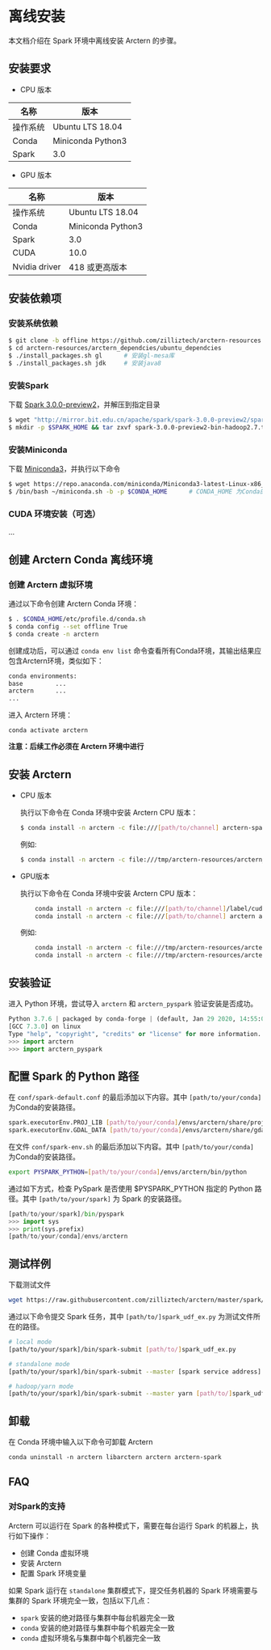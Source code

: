 # 离线安装 
本文档介绍在 Spark 环境中离线安装 Arctern 的步骤。

## 安装要求

- CPU 版本

| 名称     | 版本              |
| -------- | ----------------- |
| 操作系统 | Ubuntu LTS 18.04  |
| Conda    | Miniconda Python3 |
| Spark    | 3.0               |

- GPU 版本

| 名称          | 版本              |
| ------------- | ----------------- |
| 操作系统      | Ubuntu LTS 18.04  |
| Conda         | Miniconda Python3 |
| Spark         | 3.0               |
| CUDA          | 10.0              |
| Nvidia driver | 418 或更高版本              |

## <span id = "installdependencies">安装依赖项</span>

### 安装系统依赖

```bash
$ git clone -b offline https://github.com/zilliztech/arctern-resources.git
$ cd arctern-resources/arctern_dependcies/ubuntu_dependcies
$ ./install_packages.sh gl      # 安装gl-mesa库
$ ./install_packages.sh jdk     # 安装java8
```

### 安装Spark

下载 [Spark 3.0.0-preview2](https://mirror.bit.edu.cn/apache/spark/spark-3.0.0-preview2/spark-3.0.0-preview2-bin-hadoop2.7.tgz)，并解压到指定目录


```bash
$ wget "http://mirror.bit.edu.cn/apache/spark/spark-3.0.0-preview2/spark-3.0.0-preview2-bin-hadoop2.7.tgz"
$ mkdir -p $SPARK_HOME && tar zxvf spark-3.0.0-preview2-bin-hadoop2.7.tgz -C $SPARK_HOME       # SPARK_HOME 为spark的安装目录
```

### 安装Miniconda

下载 [Miniconda3](https://repo.anaconda.com/miniconda/Miniconda3-latest-Linux-x86_64.sh)，并执行以下命令

```bash
$ wget https://repo.anaconda.com/miniconda/Miniconda3-latest-Linux-x86_64.sh -O ~/miniconda.sh
$ /bin/bash ~/miniconda.sh -b -p $CONDA_HOME      # CONDA_HOME 为Conda的安装目录
```

### CUDA 环境安装（可选）

...

## 创建 Arctern Conda 离线环境

### 创建 Arctern 虚拟环境

通过以下命令创建 Arctern Conda 环境：

```bash
$ . $CONDA_HOME/etc/profile.d/conda.sh
$ conda config --set offline True
$ conda create -n arctern
```

创建成功后，可以通过 `conda env list` 命令查看所有Conda环境，其输出结果应包含Arctern环境，类似如下：

  ```bash
  conda environments:
  base         ...
  arctern      ...
  ...
  ```

 进入 Arctern 环境：

  `conda activate arctern`


**注意：后续工作必须在 Arctern 环境中进行**


## 安装 Arctern


* CPU 版本

  执行以下命令在 Conda 环境中安装 Arctern CPU 版本：

  ```bash
  $ conda install -n arctern -c file:///[path/to/channel] arctern-spark --offline   --override-channels
  ```

  例如:

  ```bash
  $ conda install -n arctern -c file:///tmp/arctern-resources/arctern_dependencies/conda_dependencies/channel arctern-spark   --offline --override-channels
  ```


* GPU版本

  执行以下命令在 Conda 环境中安装 Arctern CPU 版本：

  ```bash
      conda install -n arctern -c file:///[path/to/channel]/label/cuda10.0 libarctern   --offline --override-channels
      conda install -n arctern -c file:///[path/to/channel] arctern arctern-spark   --offline --override-channels
  ```

  例如:

  ```bash
      conda install -n arctern -c file:///tmp/arctern-resources/arctern_dependencies/conda_dependencies/channel/label/cuda10.0 libarctern --offline --override-channels
      conda install -n arctern -c file:///tmp/arctern-resources/arctern_dependencies/conda_dependencies/channel arctern   arctern-spark --offline --override-channels
  ```



## 安装验证

进入 Python 环境，尝试导入 `arctern` 和 `arctern_pyspark` 验证安装是否成功。

```python
Python 3.7.6 | packaged by conda-forge | (default, Jan 29 2020, 14:55:04)
[GCC 7.3.0] on linux
Type "help", "copyright", "credits" or "license" for more information.
>>> import arctern
>>> import arctern_pyspark
```

## 配置 Spark 的 Python 路径

在 `conf/spark-default.conf` 的最后添加以下内容。其中 `[path/to/your/conda]` 为Conda的安装路径。

```bash
spark.executorEnv.PROJ_LIB [path/to/your/conda]/envs/arctern/share/proj
spark.executorEnv.GDAL_DATA [path/to/your/conda]/envs/arctern/share/gdal
```

在文件 `conf/spark-env.sh` 的最后添加以下内容。其中 `[path/to/your/conda]` 为Conda的安装路径。

```bash
export PYSPARK_PYTHON=[path/to/your/conda]/envs/arctern/bin/python
```

通过如下方式，检查 PySpark 是否使用 $PYSPARK_PYTHON 指定的 Python 路径。其中 `[path/to/your/spark]` 为 Spark 的安装路径。

```python
[path/to/your/spark]/bin/pyspark
>>> import sys
>>> print(sys.prefix)
[path/to/your/conda]/envs/arctern
```

## 测试样例

下载测试文件

```bash
wget https://raw.githubusercontent.com/zilliztech/arctern/master/spark/pyspark/examples/gis/spark_udf_ex.py
```

通过以下命令提交 Spark 任务，其中 `[path/to/]spark_udf_ex.py` 为测试文件所在的路径。

```bash
# local mode
[path/to/your/spark]/bin/spark-submit [path/to/]spark_udf_ex.py

# standalone mode
[path/to/your/spark]/bin/spark-submit --master [spark service address] [path/to/]spark_udf_ex.py

# hadoop/yarn mode
[path/to/your/spark]/bin/spark-submit --master yarn [path/to/]spark_udf_ex.py
```

## 卸载

在 Conda 环境中输入以下命令可卸载 Arctern

```shell
conda uninstall -n arctern libarctern arctern arctern-spark
```

## FAQ

### 对Spark的支持

Arctern 可以运行在 Spark 的各种模式下，需要在每台运行 Spark 的机器上，执行如下操作：

* 创建 Conda 虚拟环境
* 安装 Arctern
* 配置 Spark 环境变量

如果 Spark 运行在 `standalone` 集群模式下，提交任务机器的 Spark 环境需要与集群的 Spark 环境完全一致，包括以下几点：

* `spark` 安装的绝对路径与集群中每台机器完全一致
* `conda` 安装的绝对路径与集群中每个机器完全一致
* `conda` 虚拟环境名与集群中每个机器完全一致
